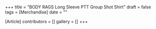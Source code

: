 +++
title = "BODY RAGS Long Sleeve PTT Group Shot Shirt"
draft = false
tags = [Merchandise]
date = ""

[Article]
contributors = []
gallery = []
+++